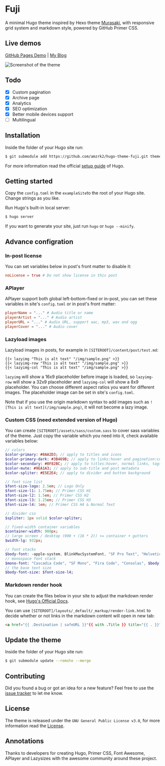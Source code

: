 # Fuji

A minimal Hugo theme inspired by Hexo theme [Murasaki](https://github.com/printempw/hexo-theme-murasaki/), with responsive grid system and markdown style, powered by GitHub Primer CSS.

## Live demos

[GitHub Pages Demo](https://amzrk2.cc/hugo-theme-fuji-demo/) | [My Blog](https://blog.amzrk2.cc/)

![Screenshot of the theme](https://raw.githubusercontent.com/amzrk2/hugo-theme-fuji/master/images/screenshot.png)

## Todo

- [x] Custom pagination
- [x] Archive page
- [x] Analytics
- [x] SEO optimization
- [x] Better mobile devices support
- [ ] Multilingual

## Installation

Inside the folder of your Hugo site run:

```bash
$ git submodule add https://github.com/amzrk2/hugo-theme-fuji.git themes/fuji
```

For more information read the official [setup guide](https://gohugo.io/overview/installing/) of Hugo.

## Getting started

Copy the ```config.toml``` in the ```exampleSite```to the root of your Hugo site. Change strings as you like.

Run Hugo's built-in local server:

```bash
$ hugo server
```

If you want to generate your site, just run ```hugo``` or ```hugo --minify```.

## Advance configration

### In-post license

You can set variables below in post's front matter to disable it:

```toml
noLicense = true # Do not show license in this post
```

### APlayer

APlayer support both global left-bottom-fixed or in-post, you can set these variables in site's ```config.toml``` or in post's front matter:

```toml
playerName = "..." # Audio title or name
playerArtist = "..." # Audio artist
playerURL = "..." # Audio URL, support aac, mp3, wav and ogg
playerCover = "..." # Audio cover
```

### Lazyload images

Lazyload images in posts, for example in ```[SITEROOT]/content/post/test.md```:

```go-html-template
{{< lazyimg "This is alt text" "/img/sample.png" >}}
{{< lazyimg-row "This is alt text" "/img/sample.png" >}}
{{< lazyimg-col "This is alt text" "/img/sample.png" >}}
```

```lazyimg``` will show a 16x9 placeholder before image is loaded, so ```lazyimg-row``` will show a 32x9 placeholder and ```lazyimg-col``` will show a 8x9 placeholder. You can choose different aspect ratios you want for different images. The placeholder image can be set in site's ```config.toml```.

Note that if you use the origin markdown syntax to add images such as ```![This is alt text](/img/sample.png)```, it will not become a lazy image.

### Custom CSS (need extended version of Hugo)

You can create ```[SITEROOT]/assets/sass/custom.sass``` to cover sass variables of the theme. Just copy the variable which you need into it, check available variables below:

```sass
// colors
$color-primary: #8AA2D3; // apply to titles and icons
$color-primary-dark: #3B469B; // apply to links:hover and pagination:current
$color-secondary: #8F82BC; // apply to titles:hover, normal links, tags, pagination and sidebars
$color-mute: #9EA1A3; // apply to sub-title and post metadata
$color-spliter: #E5E2E4; // apply to divider and button background

// font size list
$font-size-logo: 2.5em; // Logo Only
$font-size-l1: 1.75em; // Primer CSS H1
$font-size-l2: 1.5em; // Primer CSS H2
$font-size-l3: 1.25em; // Primer CSS H3
$font-size-l4: 1em; // Primer CSS H4 & Normal Text

// divider css
$spliter: 1px solid $color-spliter;

// fixed-width container variables
$container-width: 900px;
// large screen / desktop (900 + (16 * 2)) <= container + gutters
$width-lg: 932px;

// font stacks
$body-font: -apple-system, BlinkMacSystemFont, "SF Pro Text", "Helvetica Neue", "Helvetica", "Arial", "PingFang SC", "Hiragino Sans GB", "Source Han Sans CN", "Source Han Sans SC", "Microsoft YaHei", "WenQuanYi Micro Hei", sans-serif;
// monospace font stack
$mono-font: "Cascadia Code", "SF Mono", "Fira Code", "Consolas", $body-font;
// the base text size
$body-font-size: $font-size-l4;
```

### Markdown render hook

You can create the files below in your site to adjust the markdown render hook, see [Hugo's Official Docs](https://gohugo.io/getting-started/configuration-markup#markdown-render-hooks).

You can use ```[SITEROOT]/layouts/_default/_markup/render-link.html``` to decide whether or not links in the markdown content will open in new tab:

```html
<a href="{{ .Destination | safeURL }}"{{ with .Title }} title="{{ . }}"{{ end }}{{ if strings.HasPrefix .Destination "http" }} target="_blank"{{ end }}>{{ .Text | safeHTML }}</a>
```

## Update the theme

Inside the folder of your Hugo site run:

```bash
$ git submodule update --remote --merge
```

## Contributing

Did you found a bug or got an idea for a new feature? Feel free to use the [issue tracker](https://github.com/amzrk2/hugo-theme-fuji/issues) to let me know.

## License

The theme is released under the ```GNU General Public License v3.0```, for more information read the [License](https://github.com/amzrk2/hugo-theme-fuji/blob/master/LICENSE).

## Annotations

Thanks to developers for creating Hugo, Primer CSS, Font Awesome, APlayer and Lazysizes with the awesome community around these project.
